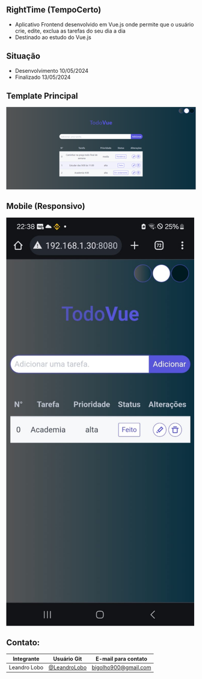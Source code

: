 ## RightTime (TempoCerto)
- Aplicativo Frontend desenvolvido em Vue.js onde permite que o usuário crie, edite, exclua as tarefas do seu dia a dia
- Destinado ao estudo do Vue.js

## Situação
- Desenvolvimento 10/05/2024
- Finalizado 13/05/2024

## Template Principal
![](./src/assets/repository/t-p-1.png)

## Mobile (Responsivo)
<img src="./src/assets/repository/t-c-1.jpeg" width="500">

## Contato:
| Integrante | Usuário Git | E-mail para contato |
| --- | --- | --- |
| Leandro Lobo | [@LeandroLobo](https://github.com/bigolho16) | bigolho900@gmail.com |
